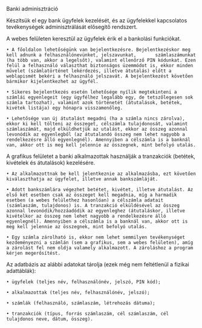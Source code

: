 Banki adminisztráció

Készítsük el egy bank ügyfelek kezelését, és az ügyfelekkel kapcsolatos tevékenységek adminisztrálását elősegítő rendszert.

A webes felületen keresztül az ügyfelek érik el a bankolási funkciókat.

	• A főoldalon lehetőségünk van bejelentkezésre. Bejelentkezéskor meg kell adnunk a felhasználónevünket, jelszavunkat, 		számlaszámunkat (ha több van, akkor a legelsőt), valamint ellenőrző PIN kódunkat. Ezen felül a felhasználó választhat biztonságos üzemmódot is, ekkor minden művelet (számlatörténet lekérdezés, illetve átutalás) előtt a weblapismét bekéri a felhasználó jelszavát. A bejelentkezést követően bármikor kijelentkezhet az ügyfél.
	
	• Sikeres bejelentkezés esetén lehetősége nyílik megtekinteni a számlái egyenlegeit (egy ügyfélhez legalább egy, de tetszőlegesen sok számla tartozhat), valamint azok történetét (átutalások, betétek, kivétek listája) egy hónapra visszamenőleg.
	
	• Lehetősége van új átutalást megadni (ha a számla nincs zárolva), ekkor ki kell tölteni az összeget, célszámla tulajdonosát, valamint számlaszámát, majd elküldhetjük az utalást, ekkor az összeg azonnal levonódik az egyenlegből (az átutalandó összeg nem lehet nagyobb a rendelkezésre álló egyenlegnél). Amennyiben a célszámla is a banknál van, akkor ott is meg kell jelennie az összegnek, mint befolyó utalás.
	
A grafikus felületet a banki alkalmazottak használják a tranzakciók (betétek, kivételek és átutalások) kezelésére.

	• Az alkalmazottnak be kell jelentkeznie az alkalmazásba, ezt követően kiválaszthatja az ügyfelet, illetve annak bankszámláját.
	
	• Adott bankszámlára végezhet betétet, kivétet, illetve átutalást. Az első két esetben csak az összeget kell megadnia, míg a harmadik esetben (a webes felülethez hasonlóan) a célszámla adatait (számlaszám, tulajdonos) is. A tranzakció elküldésével az összeg azonnal levonódik/hozzáadódik az egyenleghez (átutaláskor, illetve kivételkor az összeg nem lehet nagyobb a rendelkezésre álló egyenlegnél). Amennyiben a célszámla is a banknál van, akkor ott is meg kell jelennie az összegnek, mint befolyó utalás.
	
	• Egy számla zárolható is, ekkor nem lehet semmilyen tevékenységet kezdeményezni a számlán (sem a grafikus, sem a webes felületen), amíg a zárolást fel nem oldja valamely alkalmazott. A zároláshoz a program kérjen megerősítést.
	
Az adatbázis az alábbi adatokat tárolja (ezek még nem feltétlenül a fizikai adattáblák):

	• ügyfelek (teljes név, felhasználónév, jelszó, PIN kód);

	• alkalmazottak (teljes név, felhasználónév, jelszó);

	• számlák (felhasználó, számlaszám, létrehozás dátuma);

	• tranzakciók (típus, forrás számlaszám, cél számlaszám, cél tulajdonos neve, dátum, összeg).
